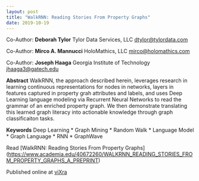 ```yaml
---
layout: post
title: "WalkRNN: Reading Stories From Property Graphs"
date: 2019-10-19
---
```

Co-Author:
**Deborah Tylor**
Tylor Data Services, LLC
dtylor@tylordata.com

Co-Author:
**Mirco A. Mannucci**
HoloMathics, LLC
mirco@holomathics.com

Co-Author:
**Joseph Haaga**
Georgia Institute of Technology
jhaaga3@gatech.edu

**Abstract**
WalkRNN, the approach described herein, leverages research in learning continuous representations
for nodes in networks, layers in features captured in property grah attributes and labels, and uses
Deep Learning language modeling via Recurrent Neural Networks to read the grammar of an enriched
property graph. We then demonstrate translating this learned graph literacy into actionable knowledge
through graph classificaiton tasks.

**Keywords**
  Deep Learning * Graph Mining * Random Walk * Language Model * Graph Language * RNN * GraphWave

Read [WalkRNN: Reading Stories From Property Graphs]
(https://www.academia.edu/40672260/WALKRNN_READING_STORIES_FROM_PROPERTY_GRAPHS_A_PREPRINT)

Published online at [viXra](http://viXra.org/abs/1910.0362)


